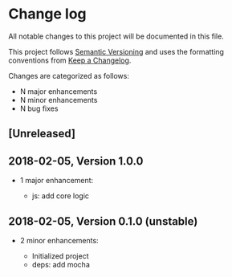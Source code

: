# Change log

All notable changes to this project will be documented in this file.

This project follows [Semantic Versioning](http://semver.org/) and uses the formatting conventions from [Keep a Changelog](http://keepachangelog.com).

Changes are categorized as follows:

* N major enhancements
* N minor enhancements
* N bug fixes

## [Unreleased]

## 2018-02-05, Version 1.0.0

* 1 major enhancement:

  * js: add core logic

## 2018-02-05, Version 0.1.0 (unstable)

* 2 minor enhancements:

  * Initialized project
  * deps: add mocha
